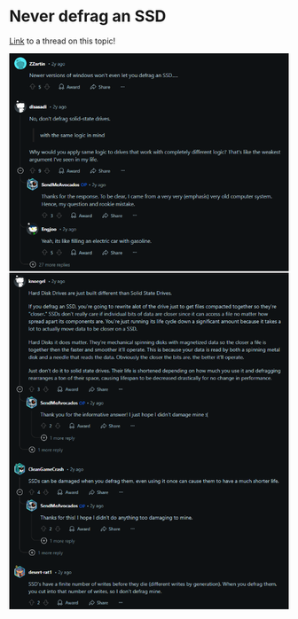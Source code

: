 # Never defrag an SSD

[Link](https://www.reddit.com/r/pcmasterrace/comments/10jy1xc/should_i_really_not_defrag_my_ssdsnvmes/) to a thread on this topic!

![](../images/defrag-SSD-comments.png)
![](../images/defrag-informative-comment.png)

